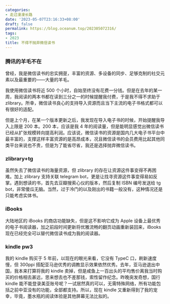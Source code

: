 ```yaml
---
categories:
- 走过漫漫长路
date: '2023-05-07T23:16:33+08:00'
draft: false
permalink: https://blog.oceanum.top/202305072316/
tags:
- 2023
title: 不得不抛弃微信读书
---
```

### 腾讯的羊毛不在

曾经，我是微信读书的忠实拥趸，丰富的资源、多设备的同步、足够克制的社交元素以及最重要的——大量的羊毛。

我使用微信读书将近 500 个小时，自始至终没有花费一分钱。但是在去年的某一周，我阅读的两本书都在读到三分之一的时候提醒我付费，于是我不得不求助于 zlibrary。所幸，微信读书良心的支持导入资源而且当下主流的电子书格式都可以有很好的适配。

但是上个月，在某一个版本更新之后，我发现在导入电子书的时候，开始提醒我导入上限是 200 本。200 本，应该是我 4 年的阅读量，但是能明显感觉出微信读书已经从扩张规模转向提高利润。应该说，微信读书的资源是国内几大电子书平台中最丰富的，支撑这样丰富资源的是高昂成本，况且微信读书的会员费用比起其他同类平台来说也不贵，但是为了能省尽省，我还是选择抛弃微信读书。

### zlibrary+tg

虽然失去了微信读书的海量资源，但 zlibrary 的存在让资源这件事变得不再困难。加上 zlibrary 支持关联 telegram bot，更是让找寻资源这件事变得易如反掌。遇到想读的书，首先去豆瓣搜索心仪的版本，然后复制 ISBN 编号发送给 tg bot，非常傻瓜无脑。当然，过于冷门的以及刚出的书籍一般没有，这种情况还是只能考虑实体书。

### iBooks

大陆地区的 iBooks 的商店功能缺失，但是这不影响它成为 Apple 设备上最优秀的电子书阅读器，加之前段时间更新将优雅流畅的翻页动画重新装回来，iBooks 现在已经完全可以替代微信读书成为我的阅读器。

### kindle pw3

我的 kindle 购买于 5 年前，以现在的眼光来看，它没有 TypeC 口，刷新速度慢，但 300ppi 搭配亚马逊优秀的调教显示效果依然优秀。去年，亚马逊退出中国，我本来打算将我的 kindle 卖掉，但是咸鱼上一百出头的平均售价离我当时购买的价格相去甚远，思来想去也不差那钱，索性留作纪念。昨晚突发奇想，国行 kindle 能不能登录美亚账号呢？一试居然真的可以，无需特殊网络，所有功能包括之前中亚没有的功能，全部都支持。所以，现在 kindle 又重新得到了我的宠幸，毕竟，墨水瓶的阅读体验是其他屏幕无法比拟的。
